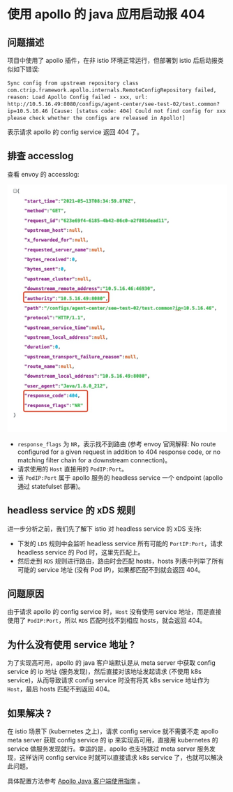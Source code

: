 # 使用 apollo 的 java 应用启动报 404

## 问题描述

项目中使用了 apollo 插件，在非 istio 环境正常运行，但部署到 istio 后启动报类似如下错误:

```log
Sync config from upstream repository class com.ctrip.framework.apollo.internals.RemoteConfigRepository failed, reason: Load Apollo Config failed - xxx, url: http://10.5.16.49:8080/configs/agent-center/see-test-02/test.common?ip=10.5.16.46 [Cause: [status code: 404] Could not find config for xxx please check whether the configs are released in Apollo!]
```

表示请求 apollo 的 config service 返回 404 了。

## 排查 accesslog

查看 envoy 的 accesslog:

![](apollo-on-istio-1.jpg)

* `response_flags` 为 `NR`，表示找不到路由 (参考 envoy 官网解释: No route configured for a given request in addition to 404 response code, or no matching filter chain for a downstream connection)。
* 请求使用的 `Host` 直接用的 `PodIP:Port`。
* 该 `PodIP:Port` 属于 apollo 服务的 headless service 一个 endpoint (apollo 通过 statefulset 部署)。

## headless service 的 xDS 规则

进一步分析之前，我们先了解下 istio 对 headless service 的 xDS 支持:
* 下发的 `LDS` 规则中会监听 headless service 所有可能的 `PortIP:Port`，请求 headless service 的 Pod 时，这里先匹配上。
* 然后走到 `RDS` 规则进行路由，路由时会匹配 hosts，hosts 列表中列举了所有可能的 service 地址 (没有 Pod IP)，如果都匹配不到就会返回 404。

## 问题原因

由于请求 apollo 的 config service 时，`Host` 没有使用 service 地址，而是直接使用了 `PodIP:Port`，所以 `RDS` 匹配时找不到相应 hosts，就会返回 404。

## 为什么没有使用 service 地址 ?

为了实现高可用，apollo 的 java 客户端默认是从 meta server 中获取 config service 的 ip 地址 (服务发现)，然后直接对该地址发起请求 (不使用 k8s service)，从而导致请求 config service 时没有将其 k8s service 地址作为 `Host`，最后 hosts 匹配不到返回 404。

## 如果解决 ?

在 istio 场景下 (kubernetes 之上)，请求 config service 就不需要不走 apollo meta server 获取 config service 的 ip 来实现高可用，直接用 kubernetes 的 service 做服务发现就行。幸运的是，apollo 也支持跳过 meta server 服务发现，这样访问 config service 时就可以直接请求 k8s service 了，也就可以解决此问题。

具体配置方法参考 [Apollo Java 客户端使用指南](https://github.com/ctripcorp/apollo/wiki/Java%E5%AE%A2%E6%88%B7%E7%AB%AF%E4%BD%BF%E7%94%A8%E6%8C%87%E5%8D%97#1222-%E8%B7%B3%E8%BF%87apollo-meta-server%E6%9C%8D%E5%8A%A1%E5%8F%91%E7%8E%B0) 。